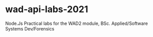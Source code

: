 # wad-api-labs-2021
Node.Js
Practical labs for the WAD2 module, BSc. Applied/Software Systems Dev/Forensics 

